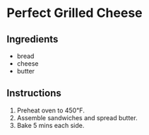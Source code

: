 Perfect Grilled Cheese
======================

Ingredients
-----------

* bread
* cheese
* butter

Instructions
------------

1. Preheat oven to 450℉.
2. Assemble sandwiches and spread butter.
3. Bake 5 mins each side.
